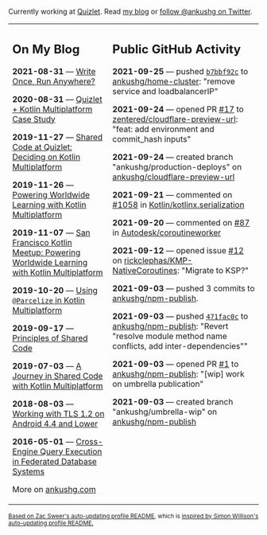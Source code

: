 Currently working at [Quizlet](https://quizlet.com/). Read [my blog](https://ankushg.com/) or [follow @ankushg on Twitter](https://twitter.com/ankushg).

<table><tr><td valign="top" width="40%">

## On My Blog
<!-- blog starts -->
**2021-08-31** — [Write Once, Run Anywhere?](https://ankushg.com/posts/write-once-run-anywhere-increment/)

**2020-08-31** — [Quizlet + Kotlin Multiplatform Case Study](https://ankushg.com/posts/quizlet-kotlin-multiplatform-case-study/)

**2019-11-27** — [Shared Code at Quizlet: Deciding on Kotlin Multiplatform](https://ankushg.com/posts/shared-code-kotlin-multiplatform/)

**2019-11-26** — [Powering Worldwide Learning with Kotlin Multiplatform](https://ankushg.com/speaking/droidcon-sf-2019)

**2019-11-07** — [San Francisco Kotlin Meetup: Powering Worldwide Learning with Kotlin Multiplatform](https://ankushg.com/speaking/sf-kotlin-meetup-2019)

**2019-10-20** — [Using `@Parcelize` in Kotlin Multiplatform](https://ankushg.com/posts/multiplatform-parcelize/)

**2019-09-17** — [Principles of Shared Code](https://ankushg.com/speaking/denver-startup-week-2019)

**2019-07-03** — [A Journey in Shared Code with Kotlin Multiplatform](https://ankushg.com/speaking/droidcon-berlin-2019)

**2018-08-03** — [Working with TLS 1.2 on Android 4.4 and Lower](https://ankushg.com/posts/tls-1.2-on-android/)

**2016-05-01** — [Cross-Engine Query Execution in Federated Database Systems](https://ankushg.com/projects/thesis)
<!-- blog ends -->
More on [ankushg.com](https://ankushg.com/)
</td><td valign="top" width="60%">

## Public GitHub Activity
<!-- githubActivity starts -->
**2021-09-25** — pushed [`b7bbf92c`](https://github.com/ankushg/home-cluster/commit/b7bbf92c45131e4b67b5e93e8ecf22c6f0a2e217) to [ankushg/home-cluster](https://api.github.com/repos/ankushg/home-cluster): "remove service and loadbalancerIP"

**2021-09-24** — opened PR [#17](https://github.com/zentered/cloudflare-preview-url/pull/17) to [zentered/cloudflare-preview-url](https://api.github.com/repos/zentered/cloudflare-preview-url): "feat: add environment and commit_hash inputs"

**2021-09-24** — created branch "ankushg/production-deploys" on [ankushg/cloudflare-preview-url](https://api.github.com/repos/ankushg/cloudflare-preview-url)

**2021-09-21** — commented on [#1058](https://github.com/Kotlin/kotlinx.serialization/issues/1058#issuecomment-924121698) in [Kotlin/kotlinx.serialization](https://api.github.com/repos/Kotlin/kotlinx.serialization)

**2021-09-20** — commented on [#87](https://github.com/Autodesk/coroutineworker/pull/87#issuecomment-923269012) in [Autodesk/coroutineworker](https://api.github.com/repos/Autodesk/coroutineworker)

**2021-09-12** — opened issue [#12](https://github.com/rickclephas/KMP-NativeCoroutines/issues/12) on [rickclephas/KMP-NativeCoroutines](https://api.github.com/repos/rickclephas/KMP-NativeCoroutines): "Migrate to KSP?"

**2021-09-03** — pushed 3 commits to [ankushg/npm-publish](https://api.github.com/repos/ankushg/npm-publish).

**2021-09-03** — pushed [`471fac0c`](https://github.com/ankushg/npm-publish/commit/471fac0c4885aad323c95abfd401ee52d91ac441) to [ankushg/npm-publish](https://api.github.com/repos/ankushg/npm-publish): "Revert "resolve module method name conflicts, add inter-dependencies""

**2021-09-03** — opened PR [#1](https://github.com/ankushg/npm-publish/pull/1) to [ankushg/npm-publish](https://api.github.com/repos/ankushg/npm-publish): "[wip] work on umbrella publication"

**2021-09-03** — created branch "ankushg/umbrella-wip" on [ankushg/npm-publish](https://api.github.com/repos/ankushg/npm-publish)
<!-- githubActivity ends -->
</td></tr></table>

<sub><a href="https://github.com/ZacSweers/ZacSweers">Based on Zac Sweer's auto-updating profile README</a>, which is <a href="https://simonwillison.net/2020/Jul/10/self-updating-profile-readme/">inspired by Simon Willison's auto-updating profile README.</a></sub>